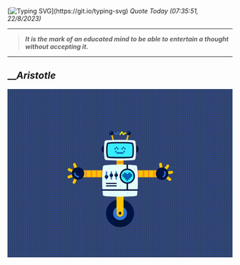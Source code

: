 [![Typing SVG](https://readme-typing-svg.herokuapp.com?font=Press+Start+2P&color=C2F784&size=35&width=900&height=100&lines=Hello+World%2C+I'm+Hung+!)](https://git.io/typing-svg) 
_Quote Today (07:35:51, 22/8/2023)_
___
>**_It is the mark of an educated mind to be able to entertain a thought without accepting it._**
___

## __**_Aristotle_**

![RobotDance](src/assets/images/robot-dancing-dribble.gif?style=center)
